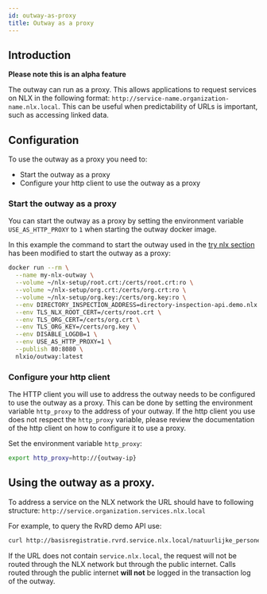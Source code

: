 ```yaml
---
id: outway-as-proxy
title: Outway as a proxy
---
```


## Introduction

**Please note this is an alpha feature**

The outway can run as a proxy. This allows applications to request services on NLX in the following format: `http://service-name.organization-name.nlx.local`. This can be useful when predictability of URLs is important, such as accessing linked data.

## Configuration

To use the outway as a proxy you need to:

* Start the outway as a proxy
* Configure your http client to use the outway as a proxy

### Start the outway as a proxy

You can start the outway as a proxy by setting the environment variable `USE_AS_HTTP_PROXY` to `1` when starting the outway docker image.

In this example the command to start the outway used in the [try nlx section](../try-nlx/introduction) has been modified to start the outway as a proxy:

```bash
docker run --rm \
  --name my-nlx-outway \
  --volume ~/nlx-setup/root.crt:/certs/root.crt:ro \
  --volume ~/nlx-setup/org.crt:/certs/org.crt:ro \
  --volume ~/nlx-setup/org.key:/certs/org.key:ro \
  --env DIRECTORY_INSPECTION_ADDRESS=directory-inspection-api.demo.nlx.io:443 \
  --env TLS_NLX_ROOT_CERT=/certs/root.crt \
  --env TLS_ORG_CERT=/certs/org.crt \
  --env TLS_ORG_KEY=/certs/org.key \
  --env DISABLE_LOGDB=1 \
  --env USE_AS_HTTP_PROXY=1 \
  --publish 80:8080 \
  nlxio/outway:latest
```

### Configure your http client

The HTTP client you will use to address the outway needs to be configured to use the outway as a proxy. This can be done by setting the environment variable `http_proxy` to the address of your outway. If the http client you use does not respect the `http_proxy` variable, please review the documentation of the http client on how to configure it to use a proxy.

Set the environment variable `http_proxy`:

```bash
export http_proxy=http://{outway-ip}
```

## Using the outway as a proxy.

To address a service on the NLX network the URL should have to following structure: `http://service.organization.services.nlx.local`

For example, to query the RvRD demo API use:

```bash
curl http://basisregistratie.rvrd.service.nlx.local/natuurlijke_personen/da02ca58-4412-11e9-b210-d663bd873d93
```

If the URL does not contain `service.nlx.local`, the request will not be routed through the NLX network but through the public internet.
Calls routed through the public internet **will not** be logged in the transaction log of the outway.
